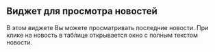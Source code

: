 ## Виджет для просмотра новостей
В этом виджете Вы можете просматривать последние новости. При клике на новость в таблице открывается окно с полным текстом новости.